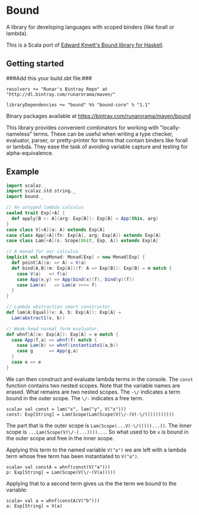 Bound
=====

A library for developing languages with scoped binders (like forall or lambda).

This is a Scala port of [Edward Kmett's Bound library for Haskell](https://github.com/ekmett/bound).

Getting started
---------------

###Add this your build.sbt file:###

```
resolvers += "Runar's Bintray Repo" at "http://dl.bintray.com/runarorama/maven/"

libraryDependencies += "bound" %% "bound-core" % "1.1"
```

Binary packages available at https://bintray.com/runarorama/maven/bound

This library provides convenient combinators for working with "locally-nameless" terms. These can be useful when writing a type checker, evaluator, parser, or pretty-printer for terms that contain binders like forall or lambda. They ease the task of avoiding variable capture and testing for alpha-equivalence.

Example
-------

```scala
import scalaz._
import scalaz.std.string._
import bound._

// An untyped lambda calculus
sealed trait Exp[+A] {
  def apply[B >: A](arg: Exp[B]): Exp[B] = App(this, arg)
}
case class V[+A](a: A) extends Exp[A]
case class App[+A](fn: Exp[A], arg: Exp[A]) extends Exp[A]
case class Lam[+A](s: Scope[Unit, Exp, A]) extends Exp[A]

// A monad for our calculus
implicit val expMonad: Monad[Exp] = new Monad[Exp] {
  def point[A](a: => A) = V(a)
  def bind[A,B](m: Exp[A])(f: A => Exp[B]): Exp[B] = m match {
    case V(a)   => f(a)
    case App(x,y) => App(bind(x)(f), bind(y)(f))
    case Lam(e)   => Lam(e >>>= f)
  }
}

// Lambda abstraction smart constructor.
def lam[A:Equal](v: A, b: Exp[A]): Exp[A] =
  Lam(abstract1(v, b))

// Weak-head normal form evaluator.
def whnf[A](e: Exp[A]): Exp[A] = e match {
  case App(f,a) => whnf(f) match {
    case Lam(b) => whnf(instantiate1(a,b))
    case g      => App(g,a)
  }
  case e => e
}
```

We can then construct and evaluate lambda terms in the console. The `const` function contains two nested scopes. Note that the variable names are erased. What remains are two nested scopes.
The `-\/` indicates a term bound in the outer scope. The `\/-` indicates a free term.

    scala> val const = lam("x", lam("y", V("x")))
    const: Exp[String] = Lam(Scope(Lam(Scope(V(\/-(V(-\/(()))))))))
    
The part that is the outer scope is `Lam(Scope(...V(-\/(()))...))`. The inner scope is `...Lam(Scope(V(\/-(...))))...`. So what used to be `x` is bound in the outer scope and free in the inner scope.
    
Applying this term to the named variable `V("a")` we are left with a lambda term whose free term has been instantiated to `V("a")`.

    scala> val constA = whnf(const(V("a")))
    p: Exp[String] = Lam(Scope(V(\/-(V(a)))))

Applying that to a second term gives us the the term we bound to the variable:

    scala> val a = whnf(constA(V("b")))
    a: Exp[String] = V(a)
